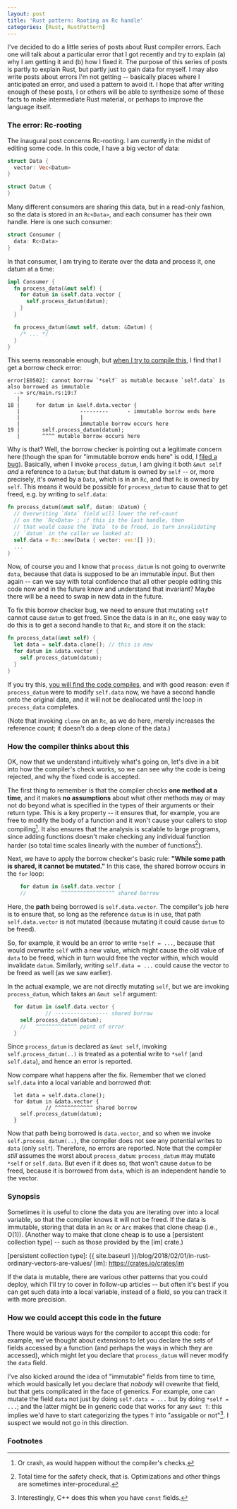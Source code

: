 ```yaml
---
layout: post
title: 'Rust pattern: Rooting an Rc handle'
categories: [Rust, RustPattern]
---
```


I've decided to do a little series of posts about Rust compiler
errors. Each one will talk about a particular error that I got
recently and try to explain (a) why I am getting it and (b) how I
fixed it. The purpose of this series of posts is partly to explain
Rust, but partly just to gain data for myself. I may also write posts
about errors I'm not getting -- basically places where I anticipated
an error, and used a pattern to avoid it. I hope that after writing
enough of these posts, I or others will be able to synthesize some of
these facts to make intermediate Rust material, or perhaps to improve
the language itself.

### The error: Rc-rooting

The inaugural post concerns Rc-rooting. I am currently in the midst of
editing some code. In this code, I have a big vector of data:

```rust
struct Data {
  vector: Vec<Datum>
}

struct Datum {
}
```

Many different consumers are sharing this data, but in a read-only
fashion, so the data is stored in an `Rc<Data>`, and each consumer has
their own handle. Here is one such consumer:

```rust
struct Consumer {
  data: Rc<Data>
}
```

In that consumer, I am trying to iterate over the data and process it,
one datum at a time:

```rust
impl Consumer {
  fn process_data(&mut self) {
    for datum in &self.data.vector {
      self.process_datum(datum);
    }
  }

  fn process_datum(&mut self, datum: &Datum) {
    /* ... */
  } 
}
```

This seems reasonable enough, but [when I try to compile
this](https://play.rust-lang.org/?gist=e69482ca8f539f0353b0a7da5aa08b5f&version=stable),
I find that I get a borrow check error:

```
error[E0502]: cannot borrow `*self` as mutable because `self.data` is also borrowed as immutable
  --> src/main.rs:19:7
   |
18 |     for datum in &self.data.vector {
   |                   ---------      - immutable borrow ends here
   |                   |
   |                   immutable borrow occurs here
19 |       self.process_datum(datum);
   |       ^^^^ mutable borrow occurs here
```

Why is that? Well, the borrow checker is pointing out a legitimate
concern here (though the span for "immutable borrow ends here" is odd,
I [filed a
bug](https://github.com/rust-lang/rust/issues/49756)). Basically, when
I invoke `process_datum`, I am giving it both `&mut self` *and* a
reference to a `Datum`; but that datum is owned by `self` -- or, more
precisely, it's owned by a `Data`, which is in an `Rc`, and that `Rc`
is owned by `self`. This means it would be possible for
`process_datum` to cause that to get freed, e.g. by writing to `self.data`:

```rust
fn process_datum(&mut self, datum: &Datum) {
  // Overwriting `data` field will lower the ref-count
  // on the `Rc<Data>`; if this is the last handle, then
  // that would cause the `Data` to be freed, in turn invalidating
  // `datum` in the caller we looked at:
  self.data = Rc::new(Data { vector: vec![] });
  ...
}
```

Now, of course you and I know that `process_datum` is not going to
overwrite `data`, because that data is supposed to be an immutable
input. But then again -- can we say with total confidence that all
other people editing this code now and in the future know and
understand that invariant? Maybe there will be a need to swap in new
data in the future.

To fix this borrow checker bug, we need to ensure that mutating `self`
cannot cause `datum` to get freed. Since the data is in an `Rc`, one
easy way to do this is to get a second handle to that `Rc`, and store
it on the stack:

```rust
fn process_data(&mut self) {
  let data = self.data.clone(); // this is new
  for datum in &data.vector {
    self.process_datum(datum);
  }
}
```

If you try this, [you will find the code
compiles](https://play.rust-lang.org/?gist=30919dcc7f2618050a1389e2c2961341&version=stable),
and with good reason: even if `process_datum` were to modify
`self.data` now, we have a second handle onto the original data, and
it will not be deallocated until the loop in `process_data` completes.

(Note that invoking `clone` on an `Rc`, as we do here, merely
increases the reference count; it doesn't do a deep clone of the
data.)

### How the compiler thinks about this

OK, now that we understand intuitively what's going on, let's dive in
a bit into how the compiler's check works, so we can see why the code
is being rejected, and why the fixed code is accepted.

The first thing to remember is that the compiler checks **one method
at a time**, and it makes **no assumptions** about what other methods
may or may not do beyond what is specified in the types of their
arguments or their return type. This is a key property -- it ensures
that, for example, you are free to modify the body of a function and
it won't cause your callers to stop compiling[^crash]. It also ensures
that the analysis is scalable to large programs, since adding
functions doesn't make checking any individual function harder (so
total time scales linearly with the number of functions[^time]).

[^time]: Total time for the safety check, that is. Optimizations and other things are sometimes inter-procedural.

[^crash]: Or crash, as would happen without the compiler's checks.

Next, we have to apply the borrow checker's basic rule: **"While some
path is shared, it cannot be mutated."** In this case, the shared
borrow occurs in the `for` loop:

```rust
    for datum in &self.data.vector {
    //           ^^^^^^^^^^^^^^^^^ shared borrow
```

Here, the **path** being borrowed is `self.data.vector`. The
compiler's job here is to ensure that, so long as the reference
`datum` is in use, that path `self.data.vector` is not mutated
(because mutating it could cause `datum` to be freed).

So, for example, it would be an error to write `*self = ...`, because
that would overwrite `self` with a new value, which might cause the
old value of `data` to be freed, which in turn would free the vector
within, which would invalidate `datum`. Similarly, writing `self.data
= ...` could cause the vector to be freed as well (as we saw earlier).

In the actual example, we are not directly mutating `self`, but we are
invoking `process_datum`, which takes an `&mut self` argument:

```rust
  for datum in &self.data.vector {
            // ----------------- shared borrow
    self.process_datum(datum);
    //   ^^^^^^^^^^^^^ point of error
  }
```

Since `process_datum` is declared as `&mut self`, invoking
`self.process_datum(..)` is treated as a potential write to `*self`
(and `self.data`), and hence an error is reported.

Now compare what happens after the fix. Remember that we cloned
`self.data` into a local variable and borrowed *that*:

```
  let data = self.data.clone();
  for datum in &data.vector {
            // ^^^^^^^^^^^^ shared borrow
    self.process_datum(datum);
  }
```

Now that path being borrowed is `data.vector`, and so when we invoke
`self.process_datum(..)`, the compiler does not see any potential
writes to `data` (only `self`).  Therefore, no errors are
reported. Note that the compiler *still* assumes the worst about
`process_datum`: `process_datum` may mutate `*self` or
`self.data`. But even if it does so, that won't cause `datum` to be
freed, because it is borrowed from `data`, which is an independent
handle to the vector.

### Synopsis

Sometimes it is useful to clone the data you are iterating over into a
local variable, so that the compiler knows it will not be freed. If
the data is immutable, storing that data in an `Rc` or `Arc` makes
that clone cheap (i.e., O(1)). (Another way to make that clone cheap
is to use a [persistent collection type] -- such as those provided by
the [im] crate.)

[persistent collection type]: {{ site.baseurl }}/blog/2018/02/01/in-rust-ordinary-vectors-are-values/
[im]: https://crates.io/crates/im

If the data *is* mutable, there are various other patterns that you
could deploy, which I'll try to cover in follow-up articles -- but
often it's best if you can get such data into a local variable,
instead of a field, so you can track it with more precision.

### How we could accept this code in the future

There would be various ways for the compiler to accept this code: for
example, we've thought about extensions to let you declare the sets of
fields accessed by a function (and perhaps the ways in which they are
accessed), which might let you declare that `process_datum` will never
modify the `data` field.

I've also kicked around the idea of "immutable" fields from time to
time, which would basically let you declare that *nobody* will
ovewrite that field, but that gets complicated in the face of
generics. For example, one can mutate the field `data` not just by
doing `self.data = ...` but by doing `*self = ...`; and the latter
might be in generic code that works for any `&mut T`: this implies
we'd have to start categorizing the types `T` into "assigable or
not"[^cpp]. I suspect we would not go in this direction.

[^cpp]: Interestingly, C++ does this when you have `const` fields.

### Footnotes

